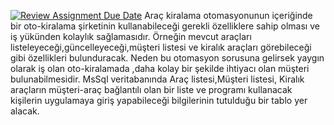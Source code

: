 [![Review Assignment Due Date](https://classroom.github.com/assets/deadline-readme-button-24ddc0f5d75046c5622901739e7c5dd533143b0c8e959d652212380cedb1ea36.svg)](https://classroom.github.com/a/uelKf0-p)
Araç kiralama otomasyonunun içeriğinde bir oto-kiralama şirketinin kullanabileceği gerekli özelliklere sahip olması ve iş yükünden kolaylık sağlamasıdır.
Örneğin mevcut araçları listeleyeceği,güncelleyeceği,müşteri listesi ve kiralık araçları görebileceği gibi özellikleri bulunduracak.
Neden bu otomasyon sorusuna gelirsek yaygın olarak  iş olan oto-kiralamada ,daha kolay bir şekilde ihtiyacı olan  müşteri bulunabilmesidir.
MsSql veritabanında Araç listesi,Müşteri listesi, Kiralık araçların müşteri-araç bağlantılı olan bir liste ve programı kullanacak kişilerin  uygulamaya giriş yapabileceği bilgilerinin tutulduğu bir tablo yer alacak.
